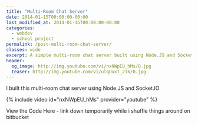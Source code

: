 ```yaml
---
title: "Multi-Room Chat Server"
date: 2014-01-15T00:00:00-00:00
last_modified_at: 2014-01-15T00:00:00-00:00
categories:
  - webdev
  - school project
permalink: /post-multi-room-chat-server/
classes: wide
excerpt: A simple multi-room chat server built using Node.JS and Socket.IO
header:
  og_image: http://img.youtube.com/vi/nxNWpEU_hMs/0.jpg
  teaser: http://img.youtube.com/vi/ulqUuxT_21k/0.jpg
---
```


I built this multi-room chat server using Node.JS and Socket.IO

{% include video id="nxNWpEU_hMs" provider="youtube" %}

View the Code Here - link down temporarily while i shuffle things around on bitbucket
